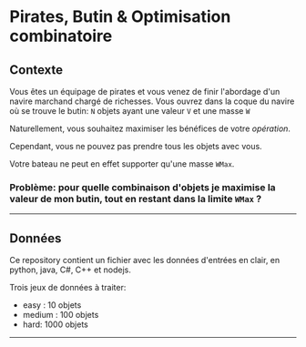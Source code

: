 # Pirates, Butin & Optimisation combinatoire


##  Contexte

Vous êtes un équipage de pirates et vous venez de finir l'abordage d'un navire marchand chargé de richesses. Vous ouvrez dans la coque du navire où se trouve le butin: `N` objets ayant une valeur `V` et une masse `W`


Naturellement, vous souhaitez maximiser les bénéfices de votre _opération_. 

Cependant, vous ne pouvez pas prendre tous les objets avec vous.

Votre bateau ne peut en effet supporter qu'une masse `WMax`.

### Problème: pour quelle combinaison d'objets je maximise la valeur de mon butin, tout en restant dans la limite `WMax` ?

___

## Données

Ce repository contient un fichier avec les données d'entrées en clair, en python, java, C#, C++ et nodejs.

Trois jeux de données à traiter:
* easy : 10 objets
* medium : 100 objets
* hard: 1000 objets


___

##